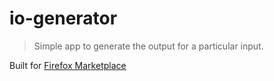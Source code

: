 # io-generator
> Simple app to generate the output for a particular input.

Built for [Firefox Marketplace](https://marketplace.firefox.com/app/io-generator)
